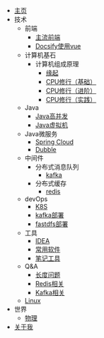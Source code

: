 - [主页](README.md)
- 技术
    - 前端
        - [主流前端](skill/front/all.md)
        - [Docsify使用vue](skill/front/useVue.md)
    - 计算机基石
        - 计算机组成原理
          - [缘起](skill/basic/compose-because.md)
          - [CPU修行（基础）](skill/basic/compose-cpu.md)
          - [CPU修行（进阶）](skill/basic/compose-cpu-level2.md)
          - [CPU修行（实践）](skill/basic/compose-cpu-make.md)
    - Java
        - [Java高并发](skill/java/juc.md)
        - [Java虚拟机](skill/java/jvm.md)
    - Java微服务
        - [Spring Cloud](skill/micros/sc.md)
        - [Dubble](skill/micros/dubble.md)
    - 中间件
        - 分布式消息队列
            - [kafka](skill/middleware/mq/kafka.md)
        - 分布式缓存
            - [redis](skill/middleware/cache/redis.md)
    - devOps
        - [K8S](skill/devops/k8s.md)
        - [kafka部署](skill/devops/kafka.md)
        - [fastdfs部署](skill/devops/fastdfs.md)
    - 工具
        - [IDEA](skill/tools/idea.md)
        - [常用软件](skill/tools/soft.md)
        - [笔记工具](skill/tools/booknote.md)
    - Q&A
        - [长度问题](skill/qa/for-len.md)
        - [Redis相关](skill/qa/redis.md)
        - [Kafka相关](skill/qa/kafka.md)
    - [Linux](skill/linux.md)
- 世界
    - [物理](world/physic.md)
- [关于我](aboutme.md)

